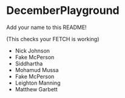 # DecemberPlayground

Add your name to this README!

(This checks your FETCH is working)

- Nick Johnson
- Fake McPerson
- Siddhartha
- Mohamud Mussa
- Fake McPerson
- Leighton Manning
- Matthew Garbett

